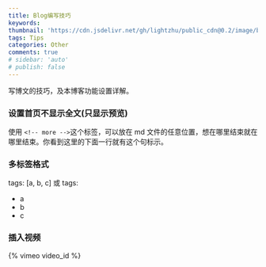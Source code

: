 ```yaml
---
title: Blog编写技巧
keywords:
thumbnail: 'https://cdn.jsdelivr.net/gh/lightzhu/public_cdn@0.2/image/bg2.jpg'
tags: Tips
categories: Other
comments: true
# sidebar: 'auto'
# publish: false
---
```


写博文的技巧，及本博客功能设置详解。

### 设置首页不显示全文(只显示预览)

使用 `<!-- more -->`这个标签，可以放在 md 文件的任意位置，想在哪里结束就在哪里结束。你看到这里的下面一行就有这个句标示。

<!-- more -->

### 多标签格式

tags: [a, b, c] 或 tags:

- a
- b
- c

### 插入视频

{% vimeo video_id %}
